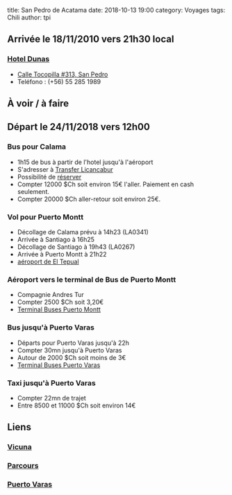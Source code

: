 title: San Pedro de Acatama
date: 2018-10-13 19:00
category: Voyages
tags: Chili
author: tpi


## Arrivée le 18/11/2010 vers 21h30 local


### [Hotel Dunas](http://hoteldunaschile.com/fr/)

* [Calle Tocopilla #313, San Pedro](https://www.google.cl/maps/place/Hotel+Dunas/@-22.9088901,-68.2036086,17z/data=!3m1!4b1!4m7!3m6!1s0x96a974571290a87f:0xc17d7b827a63b62!5m1!1s2018-10-28!8m2!3d-22.9088951!4d-68.2014199?hl=es)
* Teléfono : (+56) 55 285 1989

## À voir / à faire


## Départ le 24/11/2018 vers 12h00

### Bus pour Calama

* 1h15 de bus à partir de l'hotel jusqu'à l'aéroport
* S'adresser à [Transfer Licancabur](http://translicancabur.cl)
* Possibilité de [réserver](http://www.translicancabur.cl/contact.html)
* Compter 12000 $Ch soit environ 15€ l'aller. Paiement en cash seulement.
* Compter 20000 $Ch aller-retour soit environ 25€.

### Vol pour Puerto Montt

* Décollage de Calama prévu à 14h23 (LA0341)
* Arrivée à Santiago à 16h25
* Décollage de Santiago à 19h43 (LA0267)
* Arrivée à Puerto Montt à 21h22
* [aéroport de El Tepual](https://www.google.fr/maps/place/Europcar/@-41.433509,-73.1009138,17z/data=!3m1!4b1!4m5!3m4!1s0x9618180d92b8a285:0xe832ce1a3e5d101e!8m2!3d-41.433513!4d-73.0987251)

### Aéroport vers le terminal de Bus de Puerto Montt

* Compagnie Andres Tur
* Compter 2500 $Ch soit 3,20€
* [Terminal Buses Puerto Montt](https://www.google.fr/maps/place/Terminal+Buses+Pto.+Montt/@-41.4776841,-72.9527056,17z/data=!3m1!4b1!4m5!3m4!1s0x96183bb236071c8f:0xe754f9e939fb411!8m2!3d-41.4776881!4d-72.9505169)

### Bus jusqu'à Puerto Varas

* Départs pour Puerto Varas jusqu'à 22h
* Compter 30mn jusqu'à Puerto Varas
* Autour de 2000 $Ch soit moins de 3€
* [Terminal Buses Puerto Varas](https://www.google.fr/maps/place/Terminal+Puerto+Varas/@-41.3248315,-72.9868914,17z/data=!3m1!4b1!4m5!3m4!1s0x961826d1d5b4dadb:0x37e8e08ce213bd70!8m2!3d-41.3248355!4d-72.9847027)

### Taxi jusqu'à Puerto Varas
* Compter 22mn de trajet 
* Entre 8500 et 11000 $Ch soit environ 14€

## Liens

### [Vicuna](http://tse-tse.org/2018/10/vicuna/)

### [Parcours](http://tse-tse.org/2018/10/chili-2018/)

### [Puerto Varas](http://tse-tse.org/2018/10/puerto-varas/)

